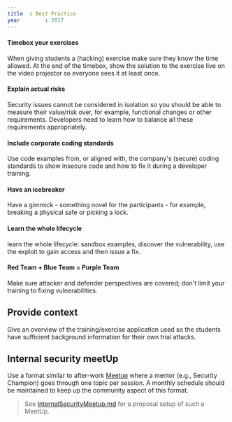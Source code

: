 ```yaml
---
title  : Best Practice
year		: 2017
---
```


#### Timebox your exercises

When giving students a (hacking) exercise make sure they know the time
allowed. At the end of the timebox, show the solution to the exercise
live on the video projector so everyone sees it at least once.

#### Explain actual risks

Security issues cannot be considered in isolation so you should be able
to measure their value/risk over, for example, functional changes or other
requirements. Developers need to learn how to balance all these
requirements appropriately.

#### Include corporate coding standards

Use code examples from, or aligned with, the company's (secure) coding
standards to show insecure code and how to fix it during a developer
training.

####  Have an icebreaker

Have a gimmick - something novel for the participants - for example, breaking a
physical safe or picking a lock.

#### Learn the whole lifecycle

learn the whole lifecycle: sandbox examples, discover the vulnerability, use the exploit to gain
access and then issue a fix.

#### Red Team + Blue Team = Purple Team

Make sure attacker and defender perspectives are covered; don't limit your training to 
fixing vulnerabilities.

## Provide context

Give an overview of the training/exercise application used so the
students have sufficient background information for their own trial attacks.

## Internal security meetUp

Use a format similar to after-work [Meetup](https://meetup.com) where a
mentor (e.g., Security Champion) goes through one topic per session. A
monthly schedule should be maintained to keep up the community aspect of
this format.

> See
> [InternalSecurityMeetup.md](https://github.com/OWASP/owasp-summit-2017/tree/master/Outcomes/Education/Teaching-Attacker-Perspective-to-Developers/InternalSecurityMeetup.md)
> for a proposal setup of such a MeetUp.

